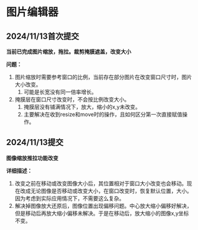 # 图片编辑器

## 2024/11/13首次提交

**当前已完成图片缩放，拖拉。裁剪掩膜遮盖，改变大小**

**问题：**

1. 图片缩放时需要参考窗口的比例，当前存在部分图片在改变窗口尺寸时，图片大小改变。
   1. 可能是长宽没有同一倍率增长。
2. 掩膜层在窗口尺寸改变时，不会按比例改变大小。
   1. 掩膜层没有铺满情况下，放大，缩小的x,y未改变。
   2. 主要解决在收到resize和move时的操作，且如何区分第一次直接赋值操作。

## 2024/11/13提交

**图像缩放推拉功能改变**

**详细描述：**

1. 改变之前在移动或改变图像大小后，其位置相对于窗口大小改变也会移动。现在改成无论图像是否移动或改变大小，在窗口改变时，恢复默认位置，大小。因为考虑到实际应用情况下，不需要这么复杂。
2. 解决掉图像放大还原后，图像位置出现偏移问题。中心放大缩小偏移好解决，但是移动后再放大缩小偏移未解决。于是在移动后，放大缩小的图像x,y坐标不变。